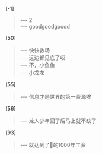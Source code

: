 
[-1] 
>--- 2<br>
>--- goodgoodgoood<br>

[50] 
>--- 快快救场<br>
>--- 这边都见底了哎<br>
>--- 不，小鱼鱼<br>
>--- 小龙龙<br>

[55] 
>--- 信息才是世界的第一资源唉<br>

[56] 
>--- 龙人少年回了后马上就不缺了<br>

[93] 
>--- 就达到了🦁的1000年工资<br>

